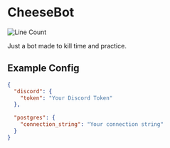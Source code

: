 # CheeseBot
![Line Count](https://img.shields.io/tokei/lines/github/Zackattak01/CheeseBot?style=for-the-badge)

Just a bot made to kill time and practice.

## Example Config

```json
{
  "discord": {
    "token": "Your Discord Token"
  },
  
  "postgres": {
    "connection_string": "Your connection string"
  }
}
```
